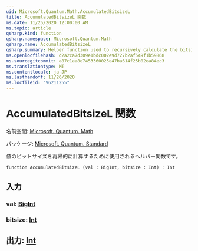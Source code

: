 ```yaml
---
uid: Microsoft.Quantum.Math.AccumulatedBitsizeL
title: AccumulatedBitsizeL 関数
ms.date: 11/25/2020 12:00:00 AM
ms.topic: article
qsharp.kind: function
qsharp.namespace: Microsoft.Quantum.Math
qsharp.name: AccumulatedBitsizeL
qsharp.summary: Helper function used to recursively calculate the bitsize of a value.
ms.openlocfilehash: d2a2ca7d309e1bdc002e9d727b2af549f1b59868
ms.sourcegitcommit: a87c1aa8e7453360025e47ba614f25b02ea84ec3
ms.translationtype: MT
ms.contentlocale: ja-JP
ms.lasthandoff: 11/26/2020
ms.locfileid: "96211255"
---
```

# <a name="accumulatedbitsizel-function"></a>AccumulatedBitsizeL 関数

名前空間: [Microsoft. Quantum. Math](xref:Microsoft.Quantum.Math)

パッケージ: [Microsoft. Quantum. Standard](https://nuget.org/packages/Microsoft.Quantum.Standard)


値のビットサイズを再帰的に計算するために使用されるヘルパー関数です。

```qsharp
function AccumulatedBitsizeL (val : BigInt, bitsize : Int) : Int
```


## <a name="input"></a>入力

### <a name="val--bigint"></a>val: [BigInt](xref:microsoft.quantum.lang-ref.bigint)




### <a name="bitsize--int"></a>bitsize: [Int](xref:microsoft.quantum.lang-ref.int)





## <a name="output--int"></a>出力: [Int](xref:microsoft.quantum.lang-ref.int)

